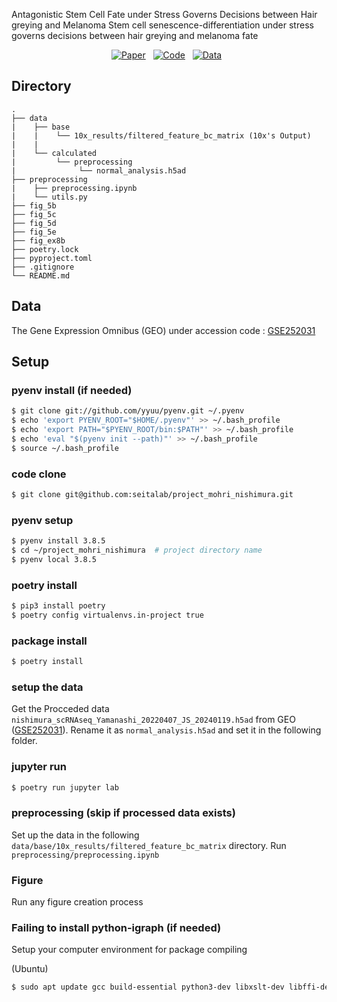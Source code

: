 Antagonistic Stem Cell Fate under Stress Governs Decisions between Hair greying and Melanoma
Stem cell senescence-differentiation under stress governs decisions between hair greying and melanoma fate

<div align="center">

[![Paper](https://img.shields.io/badge/Project-Paper-Red.svg)]()&nbsp;&nbsp;
[![Code](https://img.shields.io/badge/Project-Code-2196F3.svg)](https://github.com/seitalab/project_mohri_nishimura/)&nbsp;&nbsp;
[![Data](https://img.shields.io/badge/Project-Data-009688.svg)](https://www.ncbi.nlm.nih.gov/geo/query/acc.cgi?acc=GSE252031)&nbsp;&nbsp;
</div>

## Directory

    .
    ├── data  
    |    ├── base
    |    |    └── 10x_results/filtered_feature_bc_matrix (10x's Output)
    |    | 
    |    └── calculated
    |         └── preprocessing
    |              └── normal_analysis.h5ad
    ├── preprocessing
    |    ├── preprocessing.ipynb
    |    └── utils.py
    ├── fig_5b
    ├── fig_5c
    ├── fig_5d
    ├── fig_5e
    ├── fig_ex8b
    ├── poetry.lock  
    ├── pyproject.toml
    ├── .gitignore  
    └── README.md  

## Data
The Gene Expression Omnibus (GEO) under accession code : [GSE252031](https://www.ncbi.nlm.nih.gov/geo/query/acc.cgi?acc=GSE252031)

## Setup
### pyenv install (if needed)
```sh
$ git clone git://github.com/yyuu/pyenv.git ~/.pyenv  
$ echo 'export PYENV_ROOT="$HOME/.pyenv"' >> ~/.bash_profile  
$ echo 'export PATH="$PYENV_ROOT/bin:$PATH"' >> ~/.bash_profile  
$ echo 'eval "$(pyenv init --path)"' >> ~/.bash_profile  
$ source ~/.bash_profile  
```

### code clone
```sh
$ git clone git@github.com:seitalab/project_mohri_nishimura.git
```


### pyenv setup  
```sh
$ pyenv install 3.8.5  
$ cd ~/project_mohri_nishimura  # project directory name  
$ pyenv local 3.8.5  
```


### poetry install
```sh
$ pip3 install poetry
$ poetry config virtualenvs.in-project true
```


### package install
```sh
$ poetry install  
```  

### setup the data
Get the Procceded data `nishimura_scRNAseq_Yamanashi_20220407_JS_20240119.h5ad` from GEO ([GSE252031](https://www.ncbi.nlm.nih.gov/geo/query/acc.cgi?acc=GSE252031)).
Rename it as `normal_analysis.h5ad` and set it in the following folder.


### jupyter run 
```sh
$ poetry run jupyter lab  
```


### preprocessing (skip if processed data exists)
Set up the data in the following `data/base/10x_results/filtered_feature_bc_matrix` directory.
Run `preprocessing/preprocessing.ipynb`


### Figure
Run any figure creation process


### Failing to install python-igraph (if needed)  
Setup your computer environment for package compiling

(Ubuntu)
```sh
$ sudo apt update gcc build-essential python3-dev libxslt-dev libffi-dev libssl-dev libxml2 libxml2-dev zlib1g-dev
```

